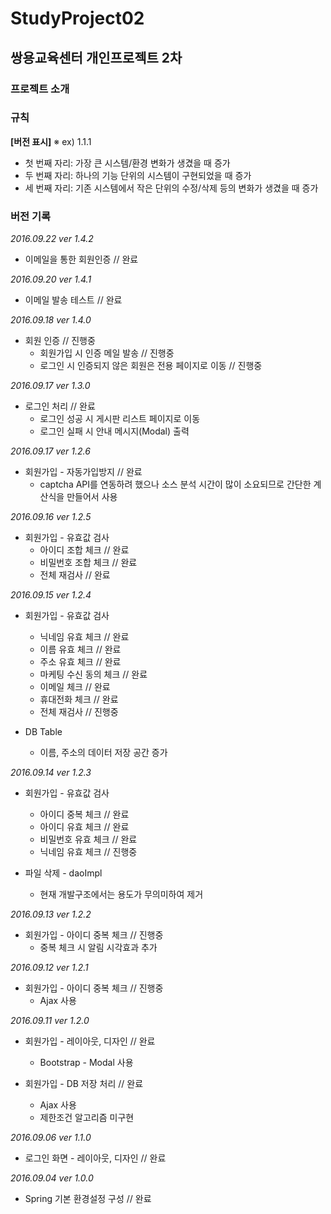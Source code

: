 # StudyProject02
## 쌍용교육센터 개인프로젝트 2차

### 프로젝트 소개

### 규칙
__[버전 표시]__
※ ex) 1.1.1

+ 첫 번째 자리: 가장 큰 시스템/환경 변화가 생겼을 때 증가
+ 두 번째 자리: 하나의 기능 단위의 시스템이 구현되었을 때 증가
+ 세 번째 자리: 기존 시스템에서 작은 단위의 수정/삭제 등의 변화가 생겼을 때 증가

### 버전 기록

_2016.09.22 ver 1.4.2_
+ 이메일을 통한 회원인증 // 완료

_2016.09.20 ver 1.4.1_
+ 이메일 발송 테스트 // 완료

_2016.09.18 ver 1.4.0_
+ 회원 인증 // 진행중
	+ 회원가입 시 인증 메일 발송 // 진행중
	+ 로그인 시 인증되지 않은 회원은 전용 페이지로 이동 // 진행중 

_2016.09.17 ver 1.3.0_
+ 로그인 처리 // 완료
	+ 로그인 성공 시 게시판 리스트 페이지로 이동
	+ 로그인 실패 시 안내 메시지(Modal) 출력

_2016.09.17 ver 1.2.6_
+ 회원가입 - 자동가입방지 // 완료
	+ captcha API를 연동하려 했으나 소스 분석 시간이 많이 소요되므로 간단한 계산식을 만들어서 사용

_2016.09.16 ver 1.2.5_
+ 회원가입 - 유효값 검사
	+ 아이디 조합 체크 // 완료
	+ 비밀번호 조합 체크 // 완료
	+ 전체 재검사 // 완료

_2016.09.15 ver 1.2.4_
+ 회원가입 - 유효값 검사
	+ 닉네임 유효 체크 // 완료
	+ 이름 유효 체크 // 완료
	+ 주소 유효 체크 // 완료
	+ 마케팅 수신 동의 체크 // 완료
	+ 이메일 체크 // 완료
	+ 휴대전화 체크 // 완료
	+ 전체 재검사 // 진행중

+ DB Table
	+ 이름, 주소의 데이터 저장 공간 증가

_2016.09.14 ver 1.2.3_
+ 회원가입 - 유효값 검사
	+ 아이디 중복 체크 // 완료
	+ 아이디 유효 체크 // 완료
	+ 비밀번호 유효 체크 // 완료
	+ 닉네임 유효 체크 // 진행중

+ 파일 삭제 - daoImpl
	+ 현재 개발구조에서는 용도가 무의미하여 제거

_2016.09.13 ver 1.2.2_
+ 회원가입 - 아이디 중복 체크 // 진행중
	+ 중복 체크 시 알림 시각효과 추가

_2016.09.12 ver 1.2.1_
+ 회원가입 - 아이디 중복 체크 // 진행중
	+ Ajax 사용

_2016.09.11 ver 1.2.0_
+ 회원가입 - 레이아웃, 디자인 // 완료
	+ Bootstrap - Modal 사용

+ 회원가입 - DB 저장 처리 // 완료
	+ Ajax 사용
	+ 제한조건 알고리즘 미구현

_2016.09.06 ver 1.1.0_
+ 로그인 화면 - 레이아웃, 디자인 // 완료

_2016.09.04 ver 1.0.0_
+ Spring 기본 환경설정 구성 // 완료